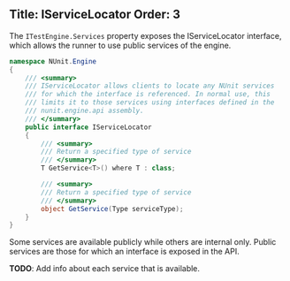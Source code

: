 Title: IServiceLocator
Order: 3
---
The `ITestEngine.Services` property exposes the IServiceLocator interface, which allows the runner to use public services of the engine.

```c#
namespace NUnit.Engine
{
    /// <summary>
    /// IServiceLocator allows clients to locate any NUnit services
    /// for which the interface is referenced. In normal use, this
    /// limits it to those services using interfaces defined in the
    /// nunit.engine.api assembly.
    /// </summary>
    public interface IServiceLocator
    {
        /// <summary>
        /// Return a specified type of service
        /// </summary>
        T GetService<T>() where T : class;

        /// <summary>
        /// Return a specified type of service
        /// </summary>
        object GetService(Type serviceType);
    }
}
```

Some services are available publicly while others are internal only. Public services are those for which an interface is exposed in the API.

<div class="notice">
<b>TODO</b>: Add info about each service that is available.
</div>
